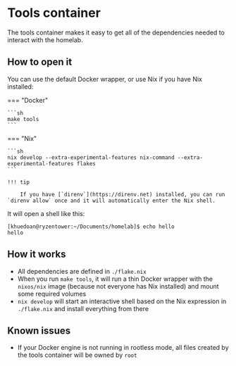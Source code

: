 # Tools container

The tools container makes it easy to get all of the dependencies needed to interact with the homelab.

## How to open it

You can use the default Docker wrapper, or use Nix if you have Nix installed:

=== "Docker"

    ```sh
    make tools
    ```

=== "Nix"

    ```sh
    nix develop --extra-experimental-features nix-command --extra-experimental-features flakes
    ```

    !!! tip

        If you have [`direnv`](https://direnv.net) installed, you can run `direnv allow` once and it will automatically enter the Nix shell.

It will open a shell like this:

```
[khuedoan@ryzentower:~/Documents/homelab]$ echo hello
hello
```

## How it works

- All dependencies are defined in `./flake.nix`
- When you run `make tools`, it will run a thin Docker wrapper with the `nixos/nix` image (because not everyone has Nix installed) and mount some required volumes
- `nix develop` will start an interactive shell based on the Nix expression in `./flake.nix` and install everything from there

## Known issues

- If your Docker engine is not running in rootless mode, all files created by the tools container will be owned by `root`
